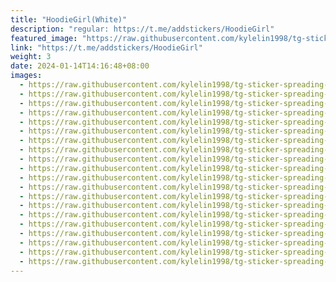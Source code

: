 ```yaml
---
title: "HoodieGirl(White)"
description: "regular: https://t.me/addstickers/HoodieGirl"
featured_image: "https://raw.githubusercontent.com/kylelin1998/tg-sticker-spreading-worldwide-images/main/img/822bd05f-da2d-4602-9e7f-80966e357551.jpg"
link: "https://t.me/addstickers/HoodieGirl"
weight: 3
date: 2024-01-14T14:16:48+08:00
images:
  - https://raw.githubusercontent.com/kylelin1998/tg-sticker-spreading-worldwide-images/main/img/822bd05f-da2d-4602-9e7f-80966e357551.jpg
  - https://raw.githubusercontent.com/kylelin1998/tg-sticker-spreading-worldwide-images/main/img/31cbf149-b2e3-4c74-98f2-dc42fa884dc1.jpg
  - https://raw.githubusercontent.com/kylelin1998/tg-sticker-spreading-worldwide-images/main/img/1f5b73c4-4fc8-43e4-8ffa-9a828266cd1c.jpg
  - https://raw.githubusercontent.com/kylelin1998/tg-sticker-spreading-worldwide-images/main/img/22751d2b-29df-4b08-8164-0a506d220ed0.jpg
  - https://raw.githubusercontent.com/kylelin1998/tg-sticker-spreading-worldwide-images/main/img/7d8e7bb5-5611-43ad-9d3d-43ea2e9964fd.jpg
  - https://raw.githubusercontent.com/kylelin1998/tg-sticker-spreading-worldwide-images/main/img/799424ad-fe55-413f-8328-010b1fa30568.jpg
  - https://raw.githubusercontent.com/kylelin1998/tg-sticker-spreading-worldwide-images/main/img/71a6cfc6-1a7d-490c-84ac-8edc7a35235d.jpg
  - https://raw.githubusercontent.com/kylelin1998/tg-sticker-spreading-worldwide-images/main/img/e3434e55-399b-46b7-a8d1-d38f42f54988.jpg
  - https://raw.githubusercontent.com/kylelin1998/tg-sticker-spreading-worldwide-images/main/img/63161cd8-63be-4cd1-aa4b-8451081ef267.jpg
  - https://raw.githubusercontent.com/kylelin1998/tg-sticker-spreading-worldwide-images/main/img/72e96a64-3926-439a-88c4-2745d8dd6753.jpg
  - https://raw.githubusercontent.com/kylelin1998/tg-sticker-spreading-worldwide-images/main/img/9aebfd76-ebf6-43eb-8868-2d5697c7b2c4.jpg
  - https://raw.githubusercontent.com/kylelin1998/tg-sticker-spreading-worldwide-images/main/img/d6f9947c-3ef6-4413-a48c-9e9293fa6a59.jpg
  - https://raw.githubusercontent.com/kylelin1998/tg-sticker-spreading-worldwide-images/main/img/7aa24320-f5da-4a69-8356-c5eed8bd57fc.jpg
  - https://raw.githubusercontent.com/kylelin1998/tg-sticker-spreading-worldwide-images/main/img/688d041c-597f-4c00-b481-1775ceab88ed.jpg
  - https://raw.githubusercontent.com/kylelin1998/tg-sticker-spreading-worldwide-images/main/img/1e9d9431-c2f7-4b59-9754-30da6489a76d.jpg
  - https://raw.githubusercontent.com/kylelin1998/tg-sticker-spreading-worldwide-images/main/img/0c1d6695-7391-4c67-83d6-1d613b482236.jpg
  - https://raw.githubusercontent.com/kylelin1998/tg-sticker-spreading-worldwide-images/main/img/083985c3-c03b-4cab-9448-655ac0ef1226.jpg
  - https://raw.githubusercontent.com/kylelin1998/tg-sticker-spreading-worldwide-images/main/img/567b1848-1f3f-4819-83a5-9bfc4955fe53.jpg
  - https://raw.githubusercontent.com/kylelin1998/tg-sticker-spreading-worldwide-images/main/img/3a2a99a0-457b-43f8-97d9-8e5d3b6d4f8f.jpg
  - https://raw.githubusercontent.com/kylelin1998/tg-sticker-spreading-worldwide-images/main/img/cf885e76-941d-4d63-968d-11a15b06f948.jpg
---
```

